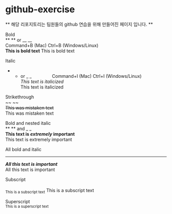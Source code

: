 # github-exercise

** 해당 리포지토리는 팀원들의 github 연습을 위해 만들어진 페이지 입니다. **

 
 
Bold	
** ** or __ __	
Command+B (Mac)
Ctrl+B (Windows/Linux)	
**This is bold text**	This is bold text


Italic	
* * or _ _     	
Command+I (Mac) 
Ctrl+I (Windows/Linux)	
*This text is italicized*	
This text is italicized


Strikethrough	
~~ ~~		
~~This was mistaken text~~	
This was mistaken text


Bold and nested italic	
** ** and _ _		
**This text is _extremely_ important**	
This text is extremely important


All bold and italic	
*** ***		
***All this text is important***	
All this text is important


Subscript	
<sub> </sub>		
<sub>This is a subscript text</sub>	
This is a subscript text


Superscript	
<sup> </sup>		
<sup>This is a superscript text</sup>



